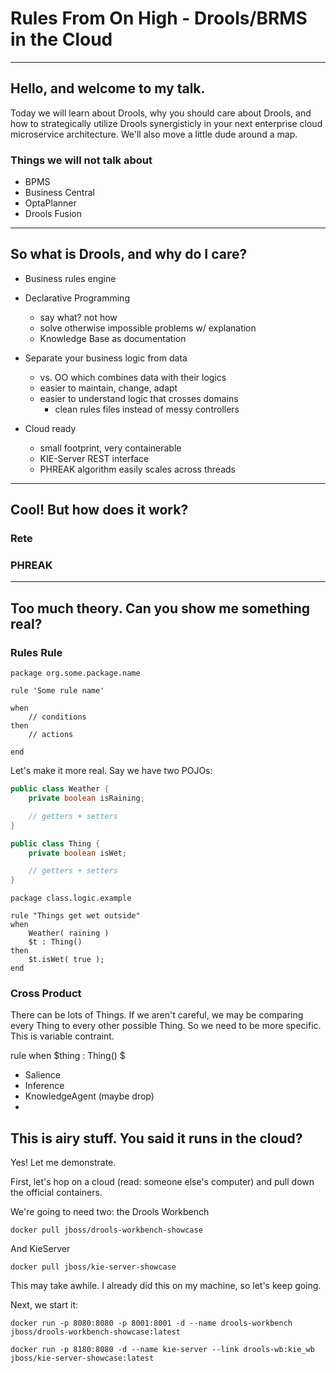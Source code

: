 # Rules From On High - Drools/BRMS in the Cloud

----------------------------------------

## Hello, and welcome to my talk.

Today we will learn about Drools, why you should care about Drools, and how to strategically utilize Drools synergisticly in your next enterprise cloud microservice architecture. We'll also move a little dude around a map.


### Things we will not talk about

- BPMS
- Business Central
- OptaPlanner
- Drools Fusion

----------------------------------------

## So what is Drools, and why do I care?

- Business rules engine

- Declarative Programming
    - say what? not how
    - solve otherwise impossible problems w/ explanation
    - Knowledge Base as documentation

- Separate your business logic from data
    - vs. OO which combines data with their logics
    - easier to maintain, change, adapt
    - easier to understand logic that crosses domains
        - clean rules files instead of messy controllers


- Cloud ready
    - small footprint, very containerable
    - KIE-Server REST interface
    - PHREAK algorithm easily scales across threads

----------------------------------------

## Cool! But how does it work?

### Rete

### PHREAK 

----------------------------------------

## Too much theory. Can you show me something real?

### Rules Rule

```
package org.some.package.name

rule 'Some rule name'

when
    // conditions
then
    // actions

end
```

 Let's make it more real. Say we have two POJOs:

```java
public class Weather {
    private boolean isRaining;

    // getters + setters 
}

```

```java
public class Thing {
    private boolean isWet;

    // getters + setters 
}

```


```
package class.logic.example

rule "Things get wet outside"
when 
    Weather( raining )
    $t : Thing()
then
    $t.isWet( true );
end

```
### Cross Product 
There can be lots of Things. 
If we aren't careful, we may be comparing every Thing to every other possible Thing.
So we need to be more specific. This is variable contraint.

rule
when
    $thing : Thing()
    $



- Salience 
- Inference
- KnowledgeAgent (maybe drop)
- 

## This is airy stuff. You said it runs in the cloud?

Yes! Let me demonstrate. 

First, let's hop on a cloud (read: someone else's computer) and pull down the official containers.

We're going to need two: the Drools Workbench 

    docker pull jboss/drools-workbench-showcase

And KieServer

    docker pull jboss/kie-server-showcase

This may take awhile. I already did this on my machine, so let's keep going.

Next, we start it:

    docker run -p 8080:8080 -p 8001:8001 -d --name drools-workbench jboss/drools-workbench-showcase:latest

    docker run -p 8180:8080 -d --name kie-server --link drools-wb:kie_wb jboss/kie-server-showcase:latest








